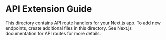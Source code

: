 # API Extension Guide

This directory contains API route handlers for your Next.js app. To add new endpoints, create additional files in this directory. See Next.js documentation for API routes for more details.

